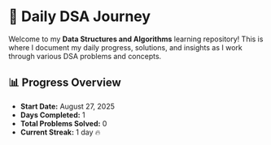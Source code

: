 # 🚀 Daily DSA Journey

Welcome to my **Data Structures and Algorithms** learning repository! This is where I document my daily progress, solutions, and insights as I work through various DSA problems and concepts.

## 📊 Progress Overview

- **Start Date:** August 27, 2025
- **Days Completed:** 1
- **Total Problems Solved:** 0
- **Current Streak:** 1 day 🔥
